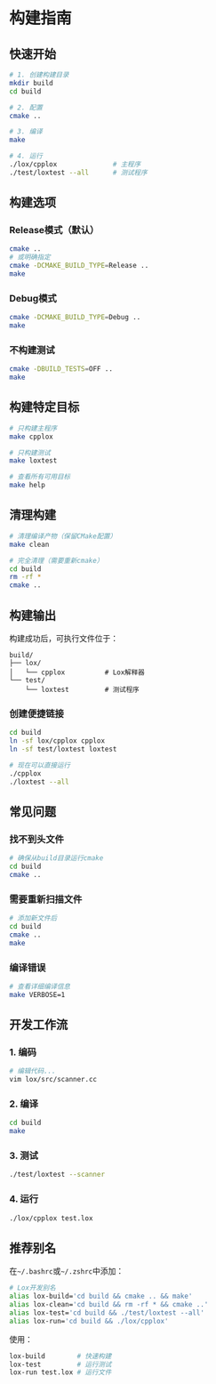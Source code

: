 # 构建指南

## 快速开始

```bash
# 1. 创建构建目录
mkdir build
cd build

# 2. 配置
cmake ..

# 3. 编译
make

# 4. 运行
./lox/cpplox              # 主程序
./test/loxtest --all      # 测试程序
```

## 构建选项

### Release模式（默认）
```bash
cmake ..
# 或明确指定
cmake -DCMAKE_BUILD_TYPE=Release ..
make
```

### Debug模式
```bash
cmake -DCMAKE_BUILD_TYPE=Debug ..
make
```

### 不构建测试
```bash
cmake -DBUILD_TESTS=OFF ..
make
```

## 构建特定目标

```bash
# 只构建主程序
make cpplox

# 只构建测试
make loxtest

# 查看所有可用目标
make help
```

## 清理构建

```bash
# 清理编译产物（保留CMake配置）
make clean

# 完全清理（需要重新cmake）
cd build
rm -rf *
cmake ..
```

## 构建输出

构建成功后，可执行文件位于：
```
build/
├── lox/
│   └── cpplox          # Lox解释器
└── test/
    └── loxtest         # 测试程序
```

### 创建便捷链接
```bash
cd build
ln -sf lox/cpplox cpplox
ln -sf test/loxtest loxtest

# 现在可以直接运行
./cpplox
./loxtest --all
```

## 常见问题

### 找不到头文件
```bash
# 确保从build目录运行cmake
cd build
cmake ..
```

### 需要重新扫描文件
```bash
# 添加新文件后
cd build
cmake ..
make
```

### 编译错误
```bash
# 查看详细编译信息
make VERBOSE=1
```

## 开发工作流

### 1. 编码
```bash
# 编辑代码...
vim lox/src/scanner.cc
```

### 2. 编译
```bash
cd build
make
```

### 3. 测试
```bash
./test/loxtest --scanner
```

### 4. 运行
```bash
./lox/cpplox test.lox
```

## 推荐别名

在`~/.bashrc`或`~/.zshrc`中添加：

```bash
# Lox开发别名
alias lox-build='cd build && cmake .. && make'
alias lox-clean='cd build && rm -rf * && cmake ..'
alias lox-test='cd build && ./test/loxtest --all'
alias lox-run='cd build && ./lox/cpplox'
```

使用：
```bash
lox-build        # 快速构建
lox-test         # 运行测试
lox-run test.lox # 运行文件
```
